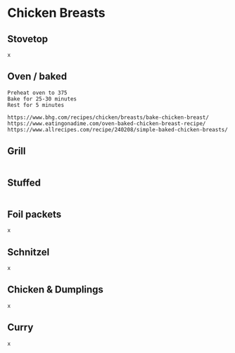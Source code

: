 # Chicken Breasts

## Stovetop
```
x
```


## Oven / baked
```
Preheat oven to 375
Bake for 25-30 minutes
Rest for 5 minutes

https://www.bhg.com/recipes/chicken/breasts/bake-chicken-breast/
https://www.eatingonadime.com/oven-baked-chicken-breast-recipe/
https://www.allrecipes.com/recipe/240208/simple-baked-chicken-breasts/
```


## Grill
```

```


## Stuffed
```

```


## Foil packets
```
x
```


## Schnitzel
```
x
```


## Chicken & Dumplings
```
x
```


## Curry
```
x
```
